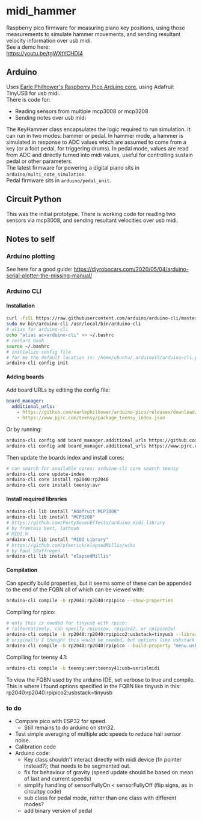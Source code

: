 # midi_hammer
Raspberry pico firmware for measuring piano key positions, using those measurements to simulate hammer movements, and sending resultant velocity information over usb midi.  
See a demo here:  
https://youtu.be/tgWXtYCHDI4

## Arduino
Uses [Earle Philhower's Raspberry Pico Arduino core](https://github.com/earlephilhower/arduino-pico), using Adafruit TinyUSB for usb midi.  
There is code for:
- Reading sensors from multiple mcp3008 or mcp3208
- Sending notes over usb midi  

The KeyHammer class encapsulates the logic required to run simulation. It can run in two modes: hammer or pedal. In hammer mode, a hammer is simulated in response to ADC values which are assumed to come from a key (or a foot pedal, for triggering drums). In pedal mode, values are read from ADC and directly turned into midi values, useful for controlling sustain pedal or other parameters.  
The latest firmware for powering a digital piano sits in `arduino/multi_note_simulation`.  
Pedal firmware sits in `arduino/pedal_unit`.  

## Circuit Python
This was the initial prototype. There is working code for reading two sensors via mcp3008, and sending resultant velocities over usb midi.  


## Notes to self
### Arduino plotting
See here for a good guide: https://diyrobocars.com/2020/05/04/arduino-serial-plotter-the-missing-manual/  

### Arduino CLI
#### Installation
```sh
curl -fsSL https://raw.githubusercontent.com/arduino/arduino-cli/master/install.sh | sh
sudo mv bin/arduino-cli /usr/local/bin/arduino-cli
# alias for arduino-cli
echo "alias ac=arduino-cli" >> ~/.bashrc
# restart bash
source ~/.bashrc
# initialize config file
# for me the default location is: /home/ubuntu/.arduino15/arduino-cli.yaml
arduino-cli config init

```
#### Adding boards
Add board URLs by editing the config file:
```yaml
board_manager:
  additional_urls:
    - https://github.com/earlephilhower/arduino-pico/releases/download/global/package_rp2040_index.json
    - https://www.pjrc.com/teensy/package_teensy_index.json
```
Or by running:
```sh
arduino-cli config add board_manager.additional_urls https://github.com/earlephilhower/arduino-pico/releases/download/global/package_rp2040_index.json
arduino-cli config add board_manager.additional_urls https://www.pjrc.com/teensy/package_teensy_index.json
```

Then update the boards index and install cores:
```sh
# can search for available cores: arduino-cli core search teensy
arduino-cli core update-index
arduino-cli core install rp2040:rp2040
arduino-cli core install teensy:avr
```

#### Install required libraries
```sh
arduino-cli lib install "Adafruit MCP3008"
arduino-cli lib install "MCP3208"
# https://github.com/FortySevenEffects/arduino_midi_library
# by francois best, lathoub
# MIDI.h
arduino-cli lib install "MIDI Library"
# https://github.com/pfeerick/elapsedMillis/wiki
# by Paul Stoffregen
arduino-cli lib install "elapsedMillis"
```

#### Compilation
Can specify build properties, but it seems some of these can be appended to the end of the FQBN all of which can be viewed with:
```sh
arduino-cli compile -b rp2040:rp2040:rpipico --show-properties
```

Compiling for rpico:
```sh
# only this is needed for tinyusb with rpico:
# (alternatively, can specify rpipicow, rpipico2, or rpipico2w)
arduino-cli compile -b rp2040:rp2040:rpipico2:usbstack=tinyusb --library ../src
# originally I thought this would be needed, but options like usbstack and overclocking seem to be specified as part of the fqbn instead:
arduino-cli compile -b rp2040:rp2040:rpipico --build-property "menu.usbstack.tinyusb=\"Adafruit TinyUSB\"" --build-property "menu.usbstack.tinyusb.build.usbstack_flags=-DUSE_TINYUSB \"-I/home/ubuntu/.arduino15/packages/rp2040/hardware/rp2040/4.4.0/libraries/Adafruit_TinyUSB_Arduino/src/arduino\""
```

Compiling for teensy 4.1:
```sh
arduino-cli compile -b teensy:avr:teensy41:usb=serialmidi
```

To view the FQBN used by the arduino IDE, set verbose to true and compile. This is where I found options specified in the FQBN like tinyusb in this: rp2040:rp2040:rpipico2:usbstack=tinyusb

### to do
- Compare pico with ESP32 for speed.
    - Still remains to do arduino on stm32.
- Test simple averaging of multiple adc speeds to reduce hall sensor noise.
- Calibration code
- Arduino code:
    - Key class shouldn't interact directly with midi device (fn pointer instead?); that needs to be segmented out.
    - fix for behaviour of gravity (speed update should be based on mean of last and current speeds)
    - simplify handling of sensorFullyOn < sensorFullyOff (flip signs, as in circuitpy code)
    - sub class for pedal mode, rather than one class with different modes?
    - add binary version of pedal

